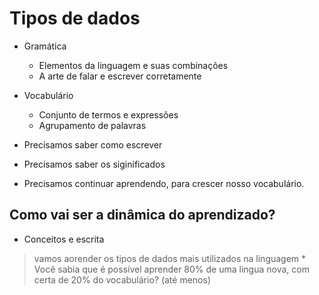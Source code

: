 # Tipos de dados 

* Gramática
    * Elementos da linguagem e suas combinações
    * A arte de falar e escrever corretamente

* Vocabulário
    * Conjunto de termos e expressões
    * Agrupamento de palavras

* Precisamos saber como escrever 
* Precisamos saber os siginificados
* Precisamos continuar aprendendo, para crescer nosso vocabulário.

## Como vai ser a dinâmica do aprendizado?

* Conceitos e escrita

> vamos aorender os tipos de dados mais utilizados na linguagem
    * Você sabia que é possível aprender 80% de uma lingua nova, com certa de 20% do vocabulário? (até menos)